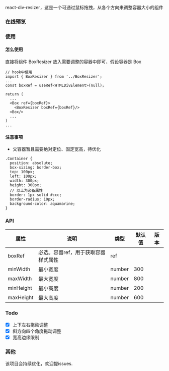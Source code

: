 react-div-resizer，这是一个可通过鼠标拖拽，从各个方向来调整容器大小的组件
### 在线预览

### 使用
#### 怎么使用
直接将组件 BoxResizer 放入需要调整的容器中即可，假设容器是 Box
```
// hook中使用
import { BoxResizer } from '../BoxResizer';
...
const boxRef = useRef<HTMLDivElement>(null);

return (
  ...
  <Box ref={boxRef}>
    <BoxResizer boxRef={boxRef}/>
  <Box/>
  ...
)
...
```
#### 注意事项
- 父容器暂且需要绝对定位、固定宽高，待优化
```
.Container {
  position: absolute;
  box-sizing: border-box;
  top: 100px;
  left: 100px;
  width: 300px;
  height: 300px;
  // 以上为必备属性
  border: 1px solid #ccc;
  border-radius: 10px;
  background-color: aquamarine;
}

```

### API
属性|说明|类型|默认值|版本
-|-|-|-|-
boxRef|必选。容器ref，用于获取容器样式属性|ref||
minWidth|最小宽度|number|300|
maxWidth|最大宽度|number|800|
minHeight|最小高度|number|200|
maxHeight|最大高度|number|600|

### Todo
- [x] 上下左右拖动调整
- [x] 斜方向四个角度拖动调整
- [x] 宽高边缘限制

### 其他
该项目会持续优化，欢迎提issues.

